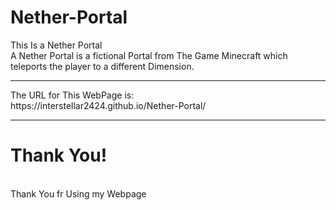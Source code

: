 # Nether-Portal
This Is a Nether Portal
<br>
A Nether Portal is a fictional Portal from The Game Minecraft which teleports the player to a different Dimension.
<hr>
The URL for This WebPage is:
<br>
https://interstellar2424.github.io/Nether-Portal/
<hr>
<h1>Thank You! </h1>
<br>
Thank You fr Using my Webpage
